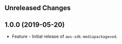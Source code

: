 Unreleased Changes
------------------

1.0.0 (2019-05-20)
------------------

* Feature - Initial release of `aws-sdk-mediapackagevod`.

